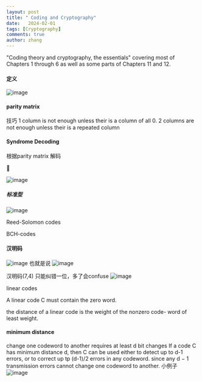 ```yaml
---
layout: post
title: " Coding and Cryptography"
date:   2024-02-01
tags: [Cryptography]
comments: true
author: zhang
---
```

"Coding theory and cryptography, the essentials" 
covering most of Chapters 1 through 6 as well as some parts of Chapters 11 and 12. 
#### 定义
![image](https://github.com/zhang-mickey/zhang-mickey.github.io/assets/145342600/d810c155-8374-4a3a-ab92-4198955d0920)


#### parity matrix 
技巧
1 column is not enough unless their is a column of all 0.
2 columns are not enough unless their is a repeated column
#### Syndrome Decoding
根据parity matrix 解码

🌰

![image](https://github.com/zhang-mickey/zhang-mickey.github.io/assets/145342600/fe0e62d2-6dab-4d2f-8f99-e10a539182d8)

##### 标准型
![image](https://github.com/zhang-mickey/zhang-mickey.github.io/assets/145342600/8acf2b6e-c0f1-4188-b769-86aca27f1bd5)

Reed-Solomon codes

BCH-codes
#### 汉明码
![image](https://github.com/zhang-mickey/zhang-mickey.github.io/assets/145342600/d83d1e14-2ab8-45d0-ae6d-0a71657b41e9)
也就是说
![image](https://github.com/zhang-mickey/zhang-mickey.github.io/assets/145342600/644ee4d1-1fc7-4e0b-8162-ddf15aaefb3b)

汉明码(7,4)
只能纠错一位，多了会confuse
![image](https://github.com/zhang-mickey/zhang-mickey.github.io/assets/145342600/ae49009e-034c-4a01-a335-91824aec8799)

linear codes

A linear code C must contain the zero word.

the distance of a linear code is the weight of the nonzero code- word of least weight.
#### minimum distance 
change one codeword to another requires at least d bit changes
If a code C has minimum distance d, then C can be used either to detect up to d-1 errors, or to correct up tp (d-1)/2 errors in any codeword. 
since any d − 1 transmission errors cannot change one codeword to another.
小例子
![image](https://github.com/zhang-mickey/zhang-mickey.github.io/assets/145342600/5f4158dc-b512-4e85-8837-4f5674f2a20e)
